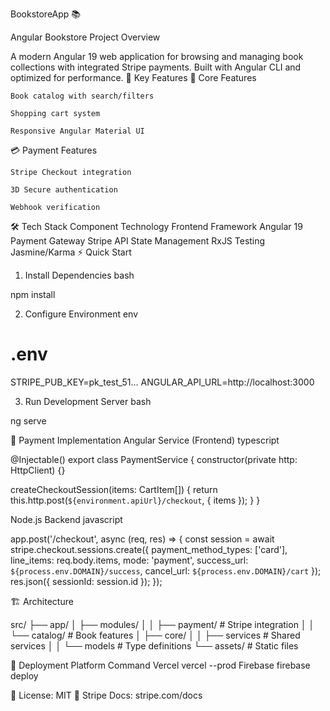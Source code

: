 BookstoreApp 📚

Angular Bookstore
Project Overview

A modern Angular 19 web application for browsing and managing book collections with integrated Stripe payments. Built with Angular CLI and optimized for performance.
🌟 Key Features
📖 Core Features

    Book catalog with search/filters

    Shopping cart system

    Responsive Angular Material UI

💳 Payment Features

    Stripe Checkout integration

    3D Secure authentication

    Webhook verification

🛠️ Tech Stack
Component	Technology
Frontend Framework	Angular 19
Payment Gateway	Stripe API
State Management	RxJS
Testing	Jasmine/Karma
⚡ Quick Start
1. Install Dependencies
bash

npm install

2. Configure Environment
env

# .env
STRIPE_PUB_KEY=pk_test_51...
ANGULAR_API_URL=http://localhost:3000

3. Run Development Server
bash

ng serve

🔧 Payment Implementation
Angular Service (Frontend)
typescript

@Injectable()
export class PaymentService {
  constructor(private http: HttpClient) {}

  createCheckoutSession(items: CartItem[]) {
    return this.http.post(`${environment.apiUrl}/checkout`, { items });
  }
}

Node.js Backend
javascript

app.post('/checkout', async (req, res) => {
  const session = await stripe.checkout.sessions.create({
    payment_method_types: ['card'],
    line_items: req.body.items,
    mode: 'payment',
    success_url: `${process.env.DOMAIN}/success`,
    cancel_url: `${process.env.DOMAIN}/cart`
  });
  res.json({ sessionId: session.id });
});

🏗️ Architecture

src/
├── app/
│   ├── modules/
│   │   ├── payment/        # Stripe integration
│   │   └── catalog/        # Book features
│   ├── core/
│   │   ├── services        # Shared services
│   │   └── models          # Type definitions
└── assets/                 # Static files

🚀 Deployment
Platform	Command
Vercel	vercel --prod
Firebase	firebase deploy

📜 License: MIT
🔗 Stripe Docs: stripe.com/docs
